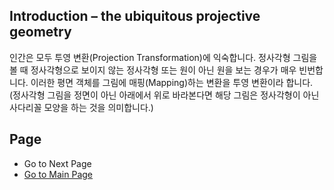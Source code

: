 ## Introduction – the ubiquitous projective geometry

인간은 모두 투영 변환(Projection Transformation)에 익숙합니다. 정사각형 그림을 볼 때 정사각형으로 보이지 않는 정사각형 또는 원이 아닌 원을 보는 경우가 매우 빈번합니다. 이러한 평면 객체를 그림에 매핑(Mapping)하는 변환을 투영 변환이라 합니다. (정사각형 그림을 정면이 아닌 아래에서 위로 바라본다면 해당 그림은 정사각형이 아닌 사다리꼴 모양을 하는 것을 의미합니다.)


## Page
- Go to Next Page
- [Go to Main Page](https://teamadkr.github.io/Miltiple-View-Geometry-in-Computer-Vision/)